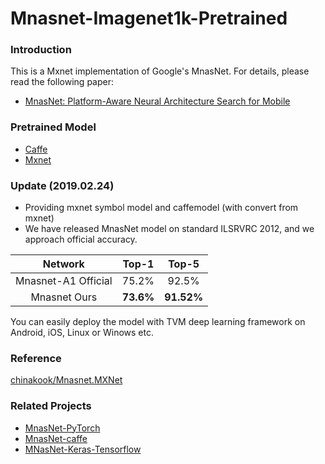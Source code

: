 # Mnasnet-Imagenet1k-Pretrained

### Introduction

This is a Mxnet implementation of Google's MnasNet. For details, please read the following paper:

- [MnasNet: Platform-Aware Neural Architecture Search for Mobile](https://arxiv.org/pdf/1807.11626.pdf)


### Pretrained Model

+ [Caffe](https://pan.baidu.com/s/1FOmVKyiYcNWqkT9X5YcyLQ)
+ [Mxnet](https://pan.baidu.com/s/1MyZM2VpKMItBFunWMTnt6Q)


### Update (2019.02.24)
+ Providing mxnet symbol model  and caffemodel (with convert from mxnet)
+ We have released MnasNet model on standard ILSRVRC 2012, and we approach official accuracy.

| Network    | Top-1   |   Top-5   |
  :------:   | :----:  |   :-----:  
| Mnasnet-A1 Official    |  75.2%  |   92.5%   |
| Mnasnet Ours        |  **73.6%**  |   **91.52%**   |

You can easily deploy the model with TVM deep learning framework on Android, iOS, Linux or Winows etc.

### Reference

[chinakook/Mnasnet.MXNet](https://github.com/chinakook/Mnasnet.MXNet)

### Related Projects

- [MnasNet-PyTorch](https://github.com/AnjieZheng/MnasNet-PyTorch)
- [MnasNet-caffe](https://github.com/LiJianfei06/MnasNet-caffe)
- [MNasNet-Keras-Tensorflow](https://github.com/Shathe/MNasNet-Keras-Tensorflow)
